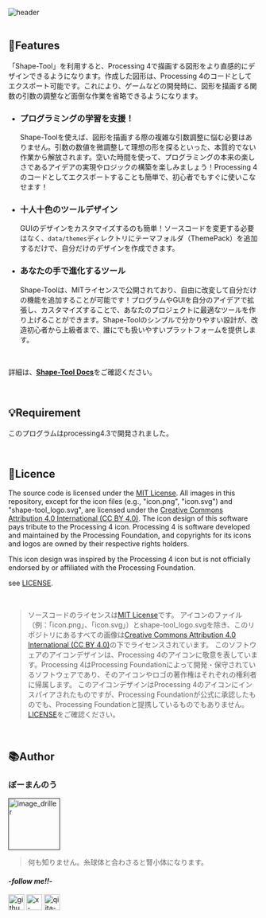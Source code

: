 ![header](https://github.com/user-attachments/assets/965a85b3-1d8d-4fb8-831f-d36d9da670bc)
<br>
<br>
## 📌Features
「Shape-Tool」を利用すると、Processing 4で描画する図形をより直感的にデザインできるようになります。作成した図形は、Processing 4のコードとしてエクスポート可能です。これにより、ゲームなどの開発時に、図形を描画する関数の引数の調整など面倒な作業を省略できるようになります。

- ### プログラミングの学習を支援！
    Shape-Toolを使えば、図形を描画する際の複雑な引数調整に悩む必要はありません。引数の数値を微調整して理想の形を探るといった、本質的でない作業から解放されます。空いた時間を使って、プログラミングの本来の楽しさであるアイデアの実現やロジックの構築を楽しみましょう！Processing 4のコードとしてエクスポートすることも簡単で、初心者でもすぐに使いこなせます！

- ### 十人十色のツールデザイン
    GUIのデザインをカスタマイズするのも簡単！ソースコードを変更する必要はなく、`data/themes`ディレクトリにテーマフォルダ（ThemePack）を追加するだけで、自分だけのデザインを作成できます。

- ### あなたの手で進化するツール
    Shape-Toolは、MITライセンスで公開されており、自由に改変して自分だけの機能を追加することが可能です！プログラムやGUIを自分のアイデアで拡張し、カスタマイズすることで、あなたのプロジェクトに最適なツールを作り上げることができます。Shape-Toolのシンプルで分かりやすい設計が、改造初心者から上級者まで、誰にでも扱いやすいプラットフォームを提供します。

<br>

詳細は、[**Shape-Tool Docs**](https://docs-shapetool.notion.site/jp)をご確認ください。

<br>

## 💡Requirement
このプログラムはprocessing4.3で開発されました。

<br>

## 🪪Licence
The source code is licensed under the [MIT License](https://opensource.org/license/mit).
All images in this repository, except for the icon files (e.g., "icon.png", "icon.svg") and "shape-tool_logo.svg", are licensed under the [Creative Commons Attribution 4.0 International (CC BY 4.0)](https://creativecommons.org/licenses/by-sa/4.0/). 
The icon design of this software pays tribute to the Processing 4 icon. Processing 4 is software developed and maintained by the Processing Foundation, and copyrights for its icons and logos are owned by their respective rights holders. 

This icon design was inspired by the Processing 4 icon but is not officially endorsed by or affiliated with the Processing Foundation.

see [LICENSE](./LICENSE.md).

<br>

> ソースコードのライセンスは[MIT License](https://opensource.org/license/mit)です。
アイコンのファイル（例：「icon.png」、「icon.svg」）とshape-tool_logo.svgを除き、このリポジトリにあるすべての画像は[Creative Commons Attribution 4.0 International (CC BY 4.0)](https://creativecommons.org/licenses/by-sa/4.0/)の下でライセンスされています。
> このソフトウェアのアイコンデザインは、Processing 4のアイコンに敬意を表しています。Processing 4はProcessing Foundationによって開発・保守されているソフトウェアであり、そのアイコンやロゴの著作権はそれぞれの権利者に帰属します。
> このアイコンデザインはProcessing 4のアイコンにインスパイアされたものですが、Processing Foundationが公式に承認したものでも、Processing Foundationと提携しているものでもありません。
> [LICENSE](./LICENSE.md)をご確認ください。

<br>

## 📚Author
### **ぼーまんのう**

[<img width="104" alt="image_driller" src="https://github.com/user-attachments/assets/283de1f1-3d91-4186-a3ac-45fb3b32b4a3">]()
> 何も知りません。糸球体と合わさると腎小体になります。
#### -*follow me!!*-

[<img width="32" alt="github-mark" src="https://github.com/user-attachments/assets/aac2e70c-0694-49e9-8648-1970c08a57bd">](https://github.com/Sea-cl0g)
[<img width="32" alt="x-logo-black" src="https://github.com/user-attachments/assets/dc730c9f-8d64-493f-a78c-ff7206166759">](https://x.com/boo_manKnow408)
[<img width="32" alt="qiita-image" src="https://github.com/user-attachments/assets/7ee1aa97-82b1-49b8-8e2b-1c2a0c0dc613">](https://qiita.com/boo_manKnow)

